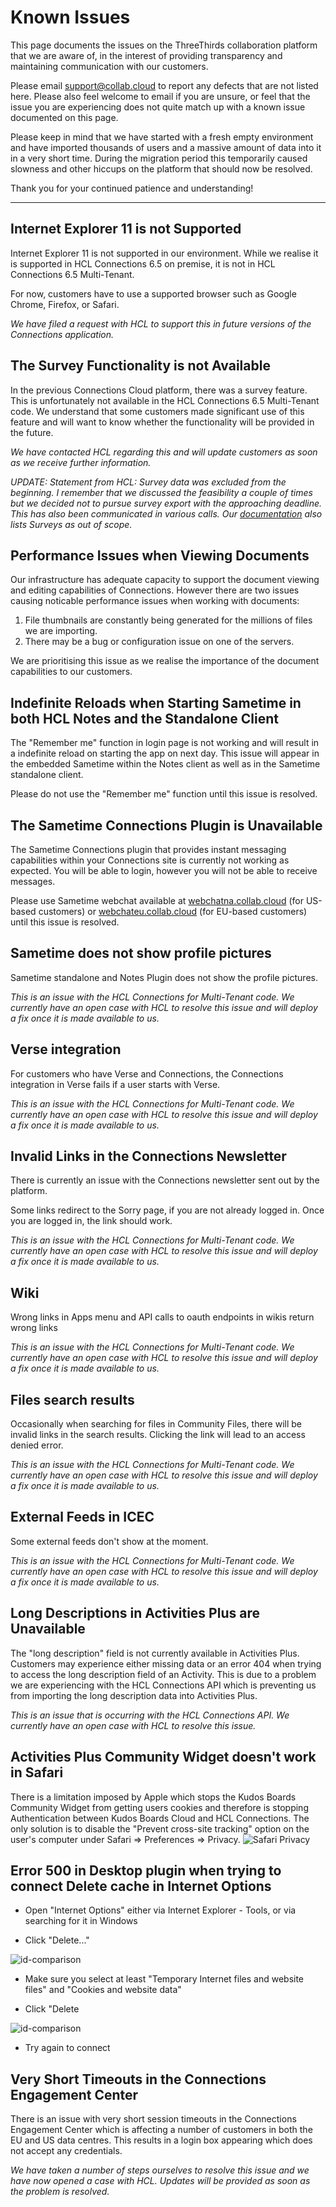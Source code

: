 # Known Issues

This page documents the issues on the ThreeThirds collaboration platform that we are aware of, in the interest of providing transparency and maintaining communication with our customers.

Please email [support@collab.cloud](mailto:support@collab.cloud) to report any defects that are not listed here. Please also feel welcome to email if you are unsure, or feel that the issue you are experiencing does not quite match up with a known issue documented on this page.

Please keep in mind that we have started with a fresh empty environment and have imported thousands of users and a massive amount of data into it in a very short time. During the migration period this temporarily caused slowness and other hiccups on the platform that should now be resolved.

Thank you for your continued patience and understanding!

---

## Internet Explorer 11 is not Supported

Internet Explorer 11 is not supported in our environment. While we realise it is supported in HCL Connections 6.5 on premise, it is not in HCL Connections 6.5 Multi-Tenant.

For now, customers have to use a supported browser such as Google Chrome, Firefox, or Safari.

*We have filed a request with HCL to support this in future versions of the Connections application.*

## The Survey Functionality is not Available

In the previous Connections Cloud platform, there was a survey feature. This is unfortunately not available in the HCL Connections 6.5 Multi-Tenant code. We understand that some customers made significant use of this feature and will want to know whether the functionality will be provided in the future.

*We have contacted HCL regarding this and will update customers as soon as we receive further information.*

*UPDATE: Statement from HCL:
Survey data was excluded from the beginning. I remember that we discussed the feasibility a couple of times but we decided not to pursue survey export with the approaching deadline. This has also been communicated in various calls. Our [documentation](https://www.cwpcollaboration.com/blogs/a-qa-about-moving-ahead-with-connections-cloud-practical-next-steps) also lists Surveys as out of scope.*

## Performance Issues when Viewing Documents

Our infrastructure has adequate capacity to support the document viewing and editing capabilities of Connections. However there are two issues causing noticable performance issues when working with documents:

1. File thumbnails are constantly being generated for the millions of files we are importing.
2. There may be a bug or configuration issue on one of the servers.

We are prioritising this issue as we realise the importance of the document capabilities to our customers.

## Indefinite Reloads when Starting Sametime in both HCL Notes and the Standalone Client

The "Remember me" function in login page is not working and will result in a indefinite reload on starting the app on next day. This issue will appear in the embedded Sametime within the Notes client as well as in the Sametime standalone client.

Please do not use the "Remember me" function until this issue is resolved.

## The Sametime Connections Plugin is Unavailable

The Sametime Connections plugin that provides instant messaging capabilities within your Connections site is currently not working as expected. You will be able to login, however you will not be able to receive messages.

Please use Sametime webchat available at [webchatna.collab.cloud](https://webchatna.collab.cloud) (for US-based customers) or [webchateu.collab.cloud](https://webchateu.collab.cloud) (for EU-based customers) until this issue is resolved.

## Sametime does not show profile pictures

Sametime standalone and Notes Plugin does not show the profile pictures.

*This is an issue with the HCL Connections for Multi-Tenant code. We currently have an open case with HCL to resolve this issue and will deploy a fix once it is made available to us.*

## Verse integration

For customers who have Verse and Connections, the Connections integration in Verse fails if a user starts with Verse.

*This is an issue with the HCL Connections for Multi-Tenant code. We currently have an open case with HCL to resolve this issue and will deploy a fix once it is made available to us.*

## Invalid Links in the Connections Newsletter

There is currently an issue with the Connections newsletter sent out by the platform.

Some links redirect to the Sorry page, if you are not already logged in. Once you are logged in, the link should work.

*This is an issue with the HCL Connections for Multi-Tenant code. We currently have an open case with HCL to resolve this issue and will deploy a fix once it is made available to us.*

## Wiki

Wrong links in Apps menu and API calls to oauth endpoints in wikis return wrong links

*This is an issue with the HCL Connections for Multi-Tenant code. We currently have an open case with HCL to resolve this issue and will deploy a fix once it is made available to us.*

## Files search results

Occasionally when searching for files in Community Files, there will be invalid links in the search results. Clicking the link will lead to an access denied error.

*This is an issue with the HCL Connections for Multi-Tenant code. We currently have an open case with HCL to resolve this issue and will deploy a fix once it is made available to us.*

## External Feeds in ICEC

Some external feeds don't show at the moment.

*This is an issue with the HCL Connections for Multi-Tenant code. We currently have an open case with HCL to resolve this issue and will deploy a fix once it is made available to us.*

## Long Descriptions in Activities Plus are Unavailable

The "long description" field is not currently available in Activities Plus. Customers may experience either missing data or an error 404 when trying to access the long description field of an Activity. This is due to a problem we are experiencing with the HCL Connections API which is preventing us from importing the long description data into Activities Plus.

*This is an issue that is occurring with the HCL Connections API. We currently have an open case with HCL to resolve this issue.*

## Activities Plus Community Widget doesn't work in Safari

There is a limitation imposed by Apple which stops the Kudos Boards Community Widget from getting users cookies and therefore is stopping Authentication between Kudos Boards Cloud and HCL Connections.
The only solution is to disable the "Prevent cross-site tracking" option on the user's computer under Safari => Preferences => Privacy.
![Safari Privacy](/assets/images/screen-shots/aplus/safari_cookies.png)

## Error 500 in Desktop plugin when trying to connect **Delete cache in Internet Options**

- Open "Internet Options" either via Internet Explorer - Tools, or via searching for it in Windows

- Click "Delete..."

![id-comparison](/assets/images/screen-shots/desktopplugin/inet-options2.png)

- Make sure you select at least "Temporary Internet files and website files" and "Cookies and website data"

- Click "Delete

![id-comparison](/assets/images/screen-shots/desktopplugin/inet-options3.png)

- Try again to connect

## Very Short Timeouts in the Connections Engagement Center

There is an issue with very short session timeouts in the Connections Engagement Center which is affecting a number of customers in both the EU and US data centres. This results in a login box appearing which does not accept any credentials.

*We have taken a number of steps ourselves to resolve this issue and we have now opened a case with HCL. Updates will be provided as soon as the problem is resolved.*
